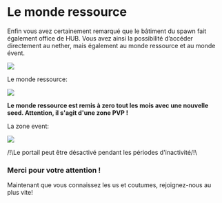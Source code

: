 # Le monde ressource

Enfin vous avez certainement remarqué que le bâtiment du spawn fait également office de HUB. Vous avez ainsi la possibilité d’accéder directement au nether, mais également au monde ressource et au monde évent.

![](https://play-mc.fr/img/guide/spawn1.jpg)

Le monde ressource:

![](https://play-mc.fr/img/guide/spawn3.jpg)

**Le monde ressource est remis à zero tout les mois avec une nouvelle seed. Attention, il s'agit d'une zone PVP !**  
  
 La zone event:

![](https://play-mc.fr/img/guide/spawn4.jpg)

/!\Le portail peut être désactivé pendant les périodes d'inactivité/!\

### Merci pour votre attention !

Maintenant que vous connaissez les us et coutumes, rejoignez-nous au plus vite!

